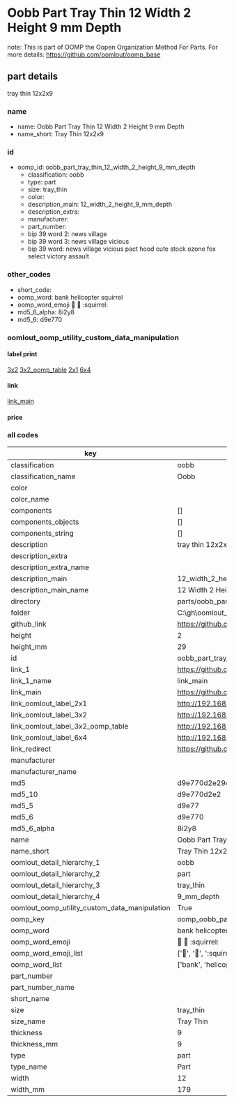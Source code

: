 # Oobb Part Tray Thin 12 Width 2 Height 9 mm Depth  

note: This is part of OOMP the Oopen Organization Method For Parts. For more details: https://github.com/oomlout/oomp_base

##  part details
  



tray thin 12x2x9



### name
* name: Oobb Part Tray Thin 12 Width 2 Height 9 mm Depth
* name_short: Tray Thin 12x2x9 
### id
* oomp_id: oobb_part_tray_thin_12_width_2_height_9_mm_depth
  * classification: oobb
  * type: part
  * size: tray_thin
  * color: 
  * description_main: 12_width_2_height_9_mm_depth
  * description_extra: 
  * manufacturer: 
  * part_number: 
  * bip 39 word 2: news village
  * bip 39 word 3: news village vicious
  * bip 39 word: news village vicious pact hood cute stock ozone fox select victory assault

### other_codes
* short_code: 
* oomp_word: bank helicopter squirrel
* oomp_word_emoji :bank: :helicopter: :squirrel:
* md5_6_alpha: 8i2y8
* md5_6: d9e770






### oomlout_oomp_utility_custom_data_manipulation
#### label print
[3x2](http://192.168.1.245:1112/?label=oomp%208i2y8)
[3x2_oomp_table](http://192.168.1.108:1112/?label=oomp%208i2y8)
[2x1](http://192.168.1.242:1112/?label=oomp%208i2y8)
[6x4](http://192.168.1.55:1112/?label=oomp%208i2y8)    

#### link

[link_main](https://github.com/oomlout/oomlout_oobb_version_4_generated_parts/tree/main/navigation_oomp/oobb/part/tray_thin/12_width_2_height_9_mm_depth/part)                              

#### price







### all codes 
| key | value |  
| --- | --- |  
| classification | oobb |  
| classification_name | Oobb |  
| color |  |  
| color_name |  |  
| components | [] |  
| components_objects | [] |  
| components_string | [] |  
| description | tray thin 12x2x9 |  
| description_extra |  |  
| description_extra_name |  |  
| description_main | 12_width_2_height_9_mm_depth |  
| description_main_name | 12 Width 2 Height 9 mm Depth |  
| directory | parts/oobb_part_tray_thin_12_width_2_height_9_mm_depth |  
| folder | C:\gh\oomlout_oobb_version_4_generated_parts\parts\oobb_part_tray_thin_12_width_2_height_9_mm_depth |  
| github_link | https://github.com/oomlout/oomlout_oomp_part_src/tree/main/parts/oobb_part_tray_thin_12_width_2_height_9_mm_depth |  
| height | 2 |  
| height_mm | 29 |  
| id | oobb_part_tray_thin_12_width_2_height_9_mm_depth |  
| link_1 | https://github.com/oomlout/oomlout_oobb_version_4_generated_parts/tree/main/navigation_oomp/oobb/part/tray_thin/12_width_2_height_9_mm_depth/part |  
| link_1_name | link_main |  
| link_main | https://github.com/oomlout/oomlout_oobb_version_4_generated_parts/tree/main/navigation_oomp/oobb/part/tray_thin/12_width_2_height_9_mm_depth/part |  
| link_oomlout_label_2x1 | http://192.168.1.242:1112/?label=oomp%208i2y8 |  
| link_oomlout_label_3x2 | http://192.168.1.245:1112/?label=oomp%208i2y8 |  
| link_oomlout_label_3x2_oomp_table | http://192.168.1.108:1112/?label=oomp%208i2y8 |  
| link_oomlout_label_6x4 | http://192.168.1.55:1112/?label=oomp%208i2y8 |  
| link_redirect | https://github.com/oomlout/oomlout_oobb_version_4_generated_parts/tree/main/parts/oobb_tray_thin_12_02_09 |  
| manufacturer |  |  
| manufacturer_name |  |  
| md5 | d9e770d2e29e9ac0dab6a9ebe73d04a9 |  
| md5_10 | d9e770d2e2 |  
| md5_5 | d9e77 |  
| md5_6 | d9e770 |  
| md5_6_alpha | 8i2y8 |  
| name | Oobb Part Tray Thin 12 Width 2 Height 9 mm Depth |  
| name_short | Tray Thin 12x2x9  |  
| oomlout_detail_hierarchy_1 | oobb |  
| oomlout_detail_hierarchy_2 | part |  
| oomlout_detail_hierarchy_3 | tray_thin |  
| oomlout_detail_hierarchy_4 | 9_mm_depth |  
| oomlout_oomp_utility_custom_data_manipulation | True |  
| oomp_key | oomp_oobb_part_tray_thin_12_width_2_height_9_mm_depth |  
| oomp_word | bank helicopter squirrel |  
| oomp_word_emoji | :bank: :helicopter: :squirrel: |  
| oomp_word_emoji_list | [':bank:', ':helicopter:', ':squirrel:'] |  
| oomp_word_list | ['bank', 'helicopter', 'squirrel'] |  
| part_number |  |  
| part_number_name |  |  
| short_name |  |  
| size | tray_thin |  
| size_name | Tray Thin |  
| thickness | 9 |  
| thickness_mm | 9 |  
| type | part |  
| type_name | Part |  
| width | 12 |  
| width_mm | 179 |  
